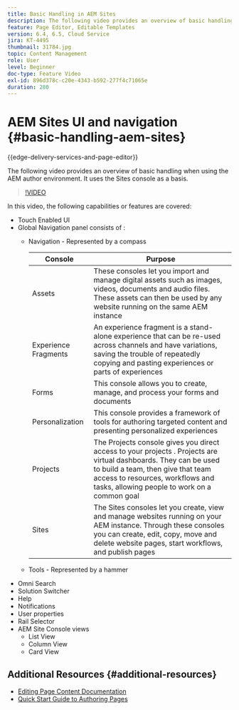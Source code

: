 ```yaml
---
title: Basic Handling in AEM Sites
description: The following video provides an overview of basic handling when using the AEM author environment. It uses the Sites console as a basis.
feature: Page Editor, Editable Templates
version: 6.4, 6.5, Cloud Service
jira: KT-4495
thumbnail: 31784.jpg
topic: Content Management
role: User
level: Beginner
doc-type: Feature Video
exl-id: 896d378c-c20e-4343-b592-277f4c71065e
duration: 280
---
```

# AEM Sites UI and navigation {#basic-handling-aem-sites}

{{edge-delivery-services-and-page-editor}}

The following video provides an overview of basic handling when using the AEM author environment. It uses the Sites console as a basis.

>[!VIDEO](https://video.tv.adobe.com/v/31784?quality=12&learn=on)

In this video, the following capabilities or features are covered:

* Touch Enabled UI
* Global Navigation panel consists of :
  * Navigation - Represented by a compass

    | Console | Purpose |
    |---|---|
    | Assets | These consoles let you import and manage digital assets such as images, videos, documents and audio files. These assets can then be used by any website running on the same AEM instance    | Communities | This console allows you to create and manage community sites for engagement and enablement    | Commerce | This allows you to manage products, product catalogs and orders related to your Commerce sites |
    | Experience Fragments | An experience fragment is a stand-alone experience that can be re-used across channels and have variations, saving the trouble of repeatedly copying and pasting experiences or parts of experiences |
    | Forms | This console allows you to create, manage, and process your forms and documents |
    | Personalization | This console provides a framework of tools for authoring targeted content and presenting personalized experiences |
    | Projects | The Projects console gives you direct access to your projects . Projects are virtual dashboards. They can be used to build a team, then give that team access to resources, workflows and tasks, allowing people to work on a common goal |
    | Sites | The Sites consoles let you create, view and manage websites running on your AEM instance. Through these consoles you can create, edit, copy, move and delete website pages, start workflows, and publish pages |

  * Tools - Represented by a hammer 
* Omni Search
* Solution Switcher
* Help
* Notifications
* User properties
* Rail Selector
* AEM Site Console views
  * List View
  * Column View
  * Card View



 


## Additional Resources {#additional-resources}

* [Editing Page Content Documentation](https://experienceleague.adobe.com/docs/experience-manager-cloud-service/sites/authoring/fundamentals/editing-content.html)
* [Quick Start Guide to Authoring Pages](https://experienceleague.adobe.com/docs/experience-manager-cloud-service/sites/authoring/getting-started/quick-start.html)
